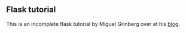 ## Flask tutorial
This is an incomplete flask tutorial by Miguel Grinberg over at his [blog](https://blog.miguelgrinberg.com/post/the-flask-mega-tutorial-part-i-hello-world). 
